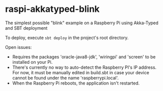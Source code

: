 # raspi-akkatyped-blink
The simplest possible "blink" example on a Raspberry Pi using Akka-Typed and SBT deployment

To deploy, execute `sbt deploy` in the project's root directory.

Open issues:
- Requires the packages 'oracle-java8-jdk', 'wiringpi' and 'screen' to be installed on your Pi.
- There's currently no way to auto-detect the Raspberry PI's IP address. For now, it must be manually edited in build.sbt in case your device cannot be found under the name 'raspberrypi.local'.
- When the Raspberry Pi reboots, the application isn't restarted.